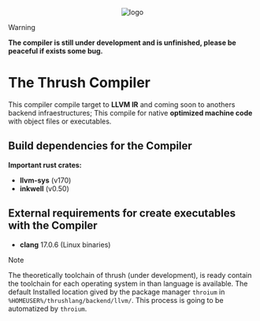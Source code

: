 <p align="center">
  <img src= "https://github.com/thrushlang/thrushc/blob/master/assets/thrush.png" alt= "logo" style= "width: 2hv; height: 2hv;"> </img>
</p>

> [!WARNING]  
> **The compiler is still under development and is unfinished, please be peaceful if exists some bug.**

# The Thrush Compiler 

This compiler compile target to **LLVM IR** and coming soon to anothers backend infraestructures; This compile for native **optimized machine code** with object files or executables.

## Build dependencies for the Compiler 

**Important rust crates:**

- **llvm-sys** (v170)
- **inkwell** (v0.50)
  
## External requirements for create executables with the Compiler

- **clang** 17.0.6 (Linux binaries)

> [!NOTE]  
> The theoretically toolchain of thrush (under development), is ready contain the toolchain for each operating system in than language is available. The default Installed location gived by the package manager `throium` in `%HOMEUSER%/thrushlang/backend/llvm/`. This process is going to be automatized by `throium`.

